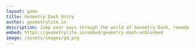 ```yaml
---
layout: game
title: Geometry Dash Unity
author: geometrylite.io
description: Jump your ways through the world of Geometry Dash, remade for the web! Keep in mind, we are not affiliated with RobTopGames AB.
embed: https://geometrylite.io/embed/geometry-dash-unblocked
image: /assets/images/gd.png
---
```


